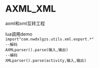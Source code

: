 # AXML_XML
axml和xml互转工程

lua调用demo
<br/>
`
import"com.nwdxlgzs.utils.xml.export.*"
`<br/>
`
--解码
`
<br/>
`
AXMLparser().parse(输入,输出)
`
<br/>
`
--编码
`
<br/>
`
XMLparser().parse(activity,输入,输出)
`

